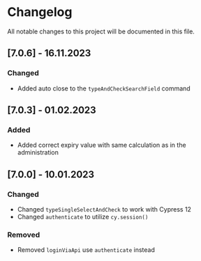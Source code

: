 # Changelog

All notable changes to this project will be documented in this file.

## [7.0.6] - 16.11.2023

### Changed
- Added auto close to the `typeAndCheckSearchField` command

## [7.0.3] - 01.02.2023

### Added
- Added correct expiry value with same calculation as in the administration

## [7.0.0] - 10.01.2023

### Changed

- Changed `typeSingleSelectAndCheck` to work with Cypress 12
- Changed `authenticate` to utilize `cy.session()`

### Removed

- Removed `loginViaApi` use `authenticate` instead

